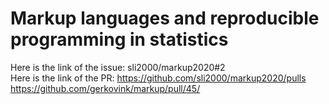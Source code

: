 # Markup languages and reproducible programming in statistics

Here is the link of the issue: sli2000/markup2020#2  
Here is the link of the PR: https://github.com/sli2000/markup2020/pulls   https://github.com/gerkovink/markup/pull/45/
